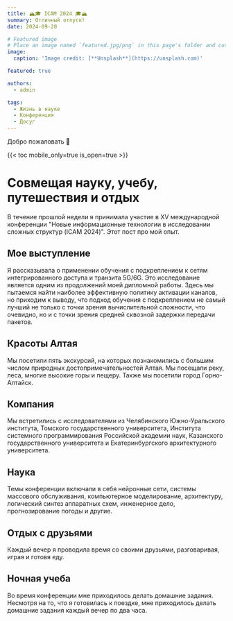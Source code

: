 ```yaml
---
title: 🏔️🎓 ICAM 2024 🎓🏔️
summary: Отличный отпуск!
date: 2024-09-20

# Featured image
# Place an image named `featured.jpg/png` in this page's folder and customize its options here.
image:
  caption: 'Image credit: [**Unsplash**](https://unsplash.com)'

featured: true 

authors:
  - admin

tags:
  - Жизнь в науке     
  - Конференция    
  - Досуг    
---
```


Добро пожаловать 👋

{{< toc mobile_only=true is_open=true >}}

# Совмещая науку, учебу, путешествия и отдых

В течение прошлой недели я принимала участие в XV международной конференции "Новые информационные технологии в исследовании сложных структур (ICAM 2024)". Этот пост про мой опыт.

## Мое выступление

Я рассказывала о применении обучения с подкреплением к сетям интегрированного доступа и транзита 5G/6G. Это исследование является одним из продолжений моей дипломной работы. Здесь мы пытаемся найти наиболее эффективную политику активации каналов, но приходим к выводу, что подход обучения с подкреплением не самый лучший не только с точки зрения вычислительной сложности, что очевидно, но и с точки зрения средней сквозной задержки передачи пакетов.

## Красоты Алтая

Мы посетили пять экскурсий, на которых познакомились с большим числом природных достопримечательностей Алтая. Мы посещали реку, леса, многие высокие горы и пещеру. Также мы посетили город Горно-Алтайск.

## Компания

Мы встретились с исследователями из Челябинского Южно-Уральского института, Томского государственного университета, Института системного программирования Российской академии наук, Казанского государственного университета и Екатеринбургского архитектурного университета.

## Наука 

Темы конференции включали в себя нейронные сети, системы массового обслуживания, компьютерное моделирование, архитектуру, логический синтез аппаратных схем, инженерное дело, прогнозирование погоды и другие.

## Отдых с друзьями

Каждый вечер я проводила время со своими друзьями, разговаривая, играя и готовя еду.

## Ночная учеба 

Во время конференции мне приходилось делать домашние задания. Несмотря на то, что я готовилась к поездке, мне приходилось делать домашние задания каждый вечер по два часа.